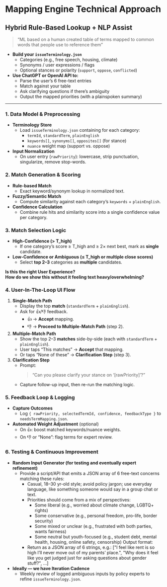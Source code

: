 # Mapping Engine Technical Approach

## **Hybrid Rule-Based Lookup + NLP Assist**

> “ML based on a human created table of terms mapped to common words that people use to reference them”

- **Build your `issueTerminology.json`**
  - Categories (e.g., free speech, housing, climate)
  - Synonyms / user expressions / flags
  - Optional stances or polarity (`support`, `oppose`, `conflicted`)
- **Use ChatGPT or OpenAI API to:**
  - Parse the user’s 6 free-text entries
  - Match against your table
  - Ask clarifying questions if there’s ambiguity
  - Output the mapped priorities (with a plainspoken summary)

---

### 1. Data Model & Preprocessing

- **Terminology Store**
  - Load `issueTerminology.json` containing for each category:
    - `termId`, `standardTerm`, `plainEnglish`
    - `keywords[]`, `synonyms[]`, `opposites[]` (for stance)
    - `nuance` weight map (support vs. oppose)
- **Input Normalization**
  - On user entry (`rawPriority`): lowercase, strip punctuation, singularize, remove stop-words.

### 2. Match Generation & Scoring

- **Rule-based Match**
  - Exact keyword/synonym lookup in normalized text.
- **Fuzzy/Semantic Match**
  - Compute similarity against each category’s `keywords` + `plainEnglish`.
- **Confidence Calculation**
  - Combine rule hits and similarity score into a single confidence value per category.

### 3. Match Selection Logic

- **High-Confidence (> T_high)**
  - If one category’s score ≥ T_high and ≥ 2× next best, mark as **single** candidate.
- **Low-Confidence or Ambiguous (≤ T_high or multiple close scores)**
  - Select **top 2–3** categories as **multiple** candidates.

**Is this the right User Experience?  
How do we show this without it feeling text heavy/overwhelming?**

### 4. User-In-The-Loop UI Flow

1. **Single-Match Path**
   - Display the top **match** (`standardTerm` + `plainEnglish`).
   - Ask for 👍/👎 feedback.
     - 👍 → **Accept** mapping.
     - 👎 → **Proceed to Multiple-Match Path** (step 2).
2. **Multiple-Match Path**
   - Show the top 2–3 **matches** side-by-side (each with `standardTerm` + `plainEnglish`).
   - User taps “This matches” → **Accept** that mapping.
   - Or taps “None of these” → **Clarification Step** (step 3).
3. **Clarification Step**
   - Prompt:
     > “Can you please clarify your stance on ‘[rawPriority]’?”
   - Capture follow-up input, then re-run the matching logic.

### 5. Feedback Loop & Logging

- **Capture Outcomes**
  - Log `{ rawPriority, selectedTermId, confidence, feedbackType }` to `needsTermMapping.json`.
- **Automated Weight Adjustment** (optional)
  - On 👍: boost matched keywords/nuance weights.
  - On 👎 or “None”: flag terms for expert review.

### 6. Testing & Continuous Improvement

- **Random Input Generator (for testing and eventually expert refinement)**
  - Provide a script/API that emits a JSON array of 6 free-text concerns matching these rules:
    - Casual, 18–30 yr-old style; avoid policy jargon; use everyday language, like something someone would say in a group chat or text.
    - Priorities should come from a mix of perspectives:
      - Some liberal (e.g., worried about climate change, LGBTQ+ rights)
      - Some conservative (e.g., personal freedom, pro-life, border security)
      - Some mixed or unclear (e.g., frustrated with both parties, wants fairness)
      - Some neutral but youth-focused (e.g., student debt, mental health, housing, online safety, censorship)
    Output format:
    - Return as a JSON array of 6 strings, e.g.:
      ["I feel like rent is so high I’ll never move out of my parents’ place.",
      "Why does it feel like you get judged just for asking questions about gender stuff?",
      ...]
- **Ideally — we have Iteration Cadence**
  - Weekly review of logged ambiguous inputs by policy experts to refine `issueTerminology.json`.
